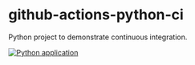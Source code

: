 # github-actions-python-ci
Python project to demonstrate continuous integration.

[![Python application](https://github.com/awjans/github-actions-python-ci/actions/workflows/main.yml/badge.svg)](https://github.com/awjans/github-actions-python-ci/actions/workflows/main.yml)
